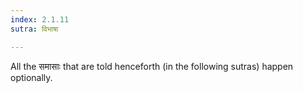 ```yaml
---
index: 2.1.11
sutra: विभाषा

---
```

All the समासाः that are told henceforth (in the following sutras) happen optionally.